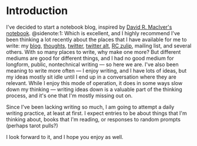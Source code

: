 # Introduction

I've decided to start a notebook blog, inspired by [David R. MacIver's notebook](https://notebook.drmaciver.com/).
@sidenote:1: Which is excellent, and I highly recommend
I've been thinking a lot recently about the places that I have available for me to write: my [blog](https://blog.wesleyac.com/), [thoughts](https://glit.sh/~wesleyac/thoughts/), [twitter](https://twitter.com/WAptekar), [twitter alt](https://twitter.com/otherwesley), [RC zulip](https://www.recurse.com/blog/112-how-rc-uses-zulip), mailing list, and several others. With so many places to write, why make one more? But different mediums are good for different things, and I had no good medium for longform, public, nontechnical writing — so here we are. I've also been meaning to write more often — I enjoy writing, and I have lots of ideas, but my ideas mostly sit idle until I end up in a conversation where they are relevant. While I enjoy this mode of operation, it does in some ways slow down my thinking — writing ideas down is a valuable part of the thinking process, and it's one that I'm mostly missing out on.

Since I've been lacking writing so much, I am going to attempt a daily writing practice, at least at first. I expect entries to be about things that I'm thinking about, books that I'm reading, or responses to random prompts (perhaps tarot pulls?)

I look forward to it, and I hope you enjoy as well.

